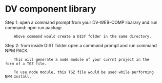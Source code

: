# DV component library

Step 1: open a command prompt from your DV-WEB-COMP libarary and run 
        command: npm run packagr

        Above command would create a DIST folder in the same directory.
      
Step 2: from inside DIST folder open a command prompt and run command          NPM PACK.

        This will generate a node module of your currnt project in the form of a TGZ file.
        
        To use node module, this TGZ file would be used while performing NPM Install. 
